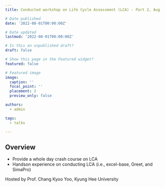 ```yaml
---
title: Conducted workshop on Life Cycle Assessment (LCA) - Part 2, Aug 2022

# Date published
date: '2022-08-01T00:00:00Z'

# Date updated
lastmod: '2022-08-01T00:00:00Z'

# Is this an unpublished draft?
draft: false

# Show this page in the Featured widget?
featured: false

# Featured image
image:
  caption: ''
  focal_point: ''
  placement: 2
  preview_only: false

authors:
  - admin

tags:
  - talks

---
```


## Overview

- Provide a whole day crash course on LCA 
- Handson experience on conducting LCA (i.e., excel-base, Greet, and SimaPro)

Hosted by Prof. Chang Kyoo Yoo, Kyung Hee University